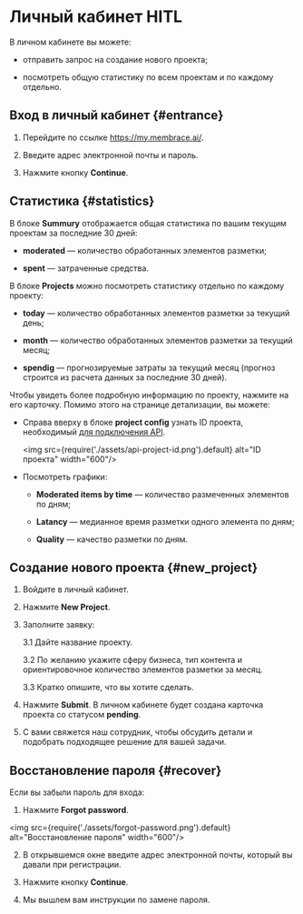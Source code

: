 # Личный кабинет HITL

В личном кабинете вы можете:

- отправить запрос на создание нового проекта;

- посмотреть общую статистику по всем проектам и по каждому отдельно.

## Вход в личный кабинет {#entrance}

1. Перейдите по ссылке https://my.membrace.ai/.

2. Введите адрес электронной почты и пароль.

3. Нажмите кнопку **Continue**.

## Статистика {#statistics}

В блоке **Summury** отображается общая статистика по вашим текущим проектам за последние 30 дней:

- **moderated** — количество обработанных элементов разметки;

- **spent** — затраченные средства.

В блоке **Projects** можно посмотреть статистику отдельно по каждому проекту:

- **today** — количество обработанных элементов разметки за текущий день;

- **month** — количество обработанных элементов разметки за текущий месяц;

- **spendig** — прогнозируемые затраты за текущий месяц (прогноз строится из расчета данных за последние 30 дней).

Чтобы увидеть более подробную информацию по проекту, нажмите на его карточку. Помимо этого на странице детализации, вы можете:

- Справа вверху в блоке **project config** узнать ID проекта, необходимый [для подключения API](https://toloka.ai/ru/docs/toloka-apps/api/concepts/streaming-items).

  <img src={require('./assets/api-project-id.png').default} alt="ID проекта" width="600"/>

- Посмотреть графики:

	- **Moderated items by time** — количество размеченных элементов по дням;

	- **Latancy** — медианное время разметки одного элемента по дням;

	- **Quality** — качество разметки по дням.


## Создание нового проекта {#new_project}

1. Войдите в личный кабинет.

2. Нажмите **New Project**.

3. Заполните заявку:

	3.1 Дайте название проекту.

	3.2 По желанию укажите сферу бизнеса, тип контента и ориентировочное количество элементов разметки за месяц.

	3.3 Кратко опишите, что вы хотите сделать.

3. Нажмите **Submit**. В личном кабинете будет создана карточка проекта со статусом __pending__.

4. С вами свяжется наш сотрудник, чтобы обсудить детали и подобрать подходящее решение для вашей задачи.

## Восстановление пароля {#recover}

Если вы забыли пароль для входа:

1. Нажмите **Forgot password**.

  <img src={require('./assets/forgot-password.png').default} alt="Восстановление пароля" width="600"/>

2. В открывшемся окне введите адрес электронной почты, который вы давали при регистрации.

3. Нажмите кнопку **Continue**.

4. Мы вышлем вам инструкции по замене пароля.